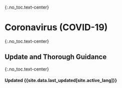 
{:.no_toc.text-center}
# Coronavirus (COVID-19)

{:.no_toc.text-center}
## Update and Thorough Guidance

{:.no_toc.text-center}
#### Updated {{site.data.last_updated[site.active_lang]}}
